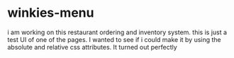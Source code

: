 # winkies-menu

i am working on this restaurant ordering and inventory system. this is just a test UI of one of the pages. I wanted to see if i could make it by using the absolute and relative css attributes. It turned out perfectly
